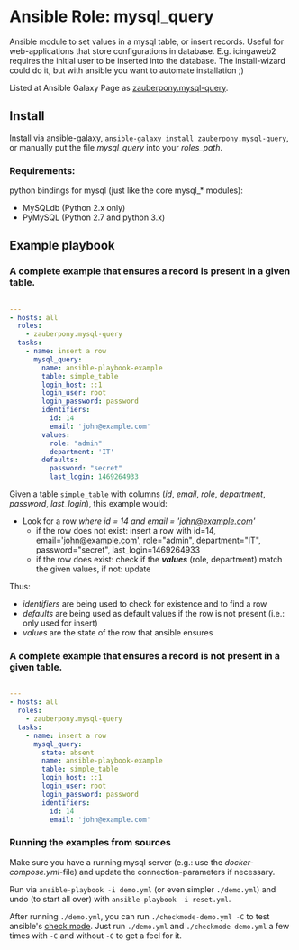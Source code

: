 Ansible Role: mysql_query
===================

Ansible module to set values in a mysql table, or insert records. Useful for web-applications that store configurations in database. E.g. icingaweb2 requires the initial user to be inserted into the database. The install-wizard could do it, but with ansible you want to automate installation ;)

Listed at Ansible Galaxy Page as [zauberpony.mysql-query](https://galaxy.ansible.com/zauberpony/mysql-query/).

Install
-------

Install via ansible-galaxy, `ansible-galaxy install zauberpony.mysql-query`, or manually put the file *mysql_query* into your *roles_path*.

### Requirements:

python bindings for mysql (just like the core mysql_* modules):

- MySQLdb (Python 2.x only)
- PyMySQL (Python 2.7 and python 3.x)


Example playbook
----------------

### A complete example that ensures a record is present in a given table.

```yaml

---
- hosts: all
  roles:
    - zauberpony.mysql-query
  tasks:
    - name: insert a row
      mysql_query:
        name: ansible-playbook-example
        table: simple_table
        login_host: ::1
        login_user: root
        login_password: password
        identifiers:
          id: 14
          email: 'john@example.com'
        values:
          role: "admin"
          department: 'IT'
        defaults:
          password: "secret"
          last_login: 1469264933
```

Given a table `simple_table` with columns (*id*, *email*, *role*, *department*, *password*, *last_login*), this example would:
- Look for a row *where id = 14 and email = 'john@example.com'*
  - if the row does not exist: insert a row with id=14, email='john@example.com', role="admin", department="IT", password="secret", last_login=1469264933
  - if the row does exist: check if the ***values*** (role, department) match the given values, if not: update

Thus:
- *identifiers* are being used to check for existence and to find a row
- *defaults* are being used as default values if the row is not present (i.e.: only used for insert)
- *values* are the state of the row that ansible ensures

### A complete example that ensures a record is not present in a given table.

```yaml

---
- hosts: all
  roles:
    - zauberpony.mysql-query
  tasks:
    - name: insert a row
      mysql_query:
        state: absent
        name: ansible-playbook-example
        table: simple_table
        login_host: ::1
        login_user: root
        login_password: password
        identifiers:
          id: 14
          email: 'john@example.com'
```

### Running the examples from sources

Make sure you have a running mysql server (e.g.: use the *docker-compose.yml*-file) and update the connection-parameters if necessary.

Run via `ansible-playbook -i demo.yml` (or even simpler `./demo.yml`) and undo (to start all over) with `ansible-playbook -i reset.yml`.

After running `./demo.yml`, you can run `./checkmode-demo.yml -C` to test ansible's [check mode](https://docs.ansible.com/ansible/latest/user_guide/playbooks_checkmode.html).
Just run `./demo.yml` and `./checkmode-demo.yml` a few times with `-C` and without `-C` to get a feel for it.
